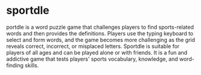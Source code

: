 # sportdle
portdle is a word puzzle game that challenges players to find sports-related words and then provides the definitions. Players use the typing keyboard to select and form words, and the game becomes more challenging as the grid reveals correct, incorrect, or misplaced letters. Sportdle is suitable for players of all ages and can be played alone or with friends. It is a fun and addictive game that tests players' sports vocabulary, knowledge, and word-finding skills.
